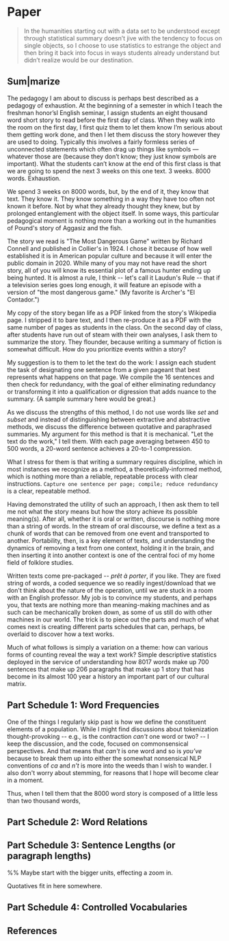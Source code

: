 # Paper

> In the humanities starting out with a data set to be understood except through statistical summary doesn’t jive with the tendency to focus on single objects, so I choose to use statistics to estrange the object and then bring it back into focus in ways students already understand but didn’t realize would be our destination.

## Sum|marize

The pedagogy I am about to discuss is perhaps best described as a pedagogy of exhaustion. At the beginning of a semester in which I teach the freshman honor’sI English seminar, I assign students an eight thousand word short story to read before the first day of class. When they walk into the room on the first day, I first quiz them to let them know I’m serious about them getting work done, and then I let them discuss the story however they are used to doing. Typically this involves a fairly formless series of unconnected statements which often drag up things like symbols — whatever those are (because they don’t know; they just know symbols are important). What the students can’t know at the end of this first class is that we are going to spend the next 3 weeks on this one text. 3 weeks. 8000 words. Exhaustion.

We spend 3 weeks on 8000 words, but, by the end of it, they know that text. They know it. They know something in a way they have too often not known it before. Not by what they already thought they knew, but by prolonged entanglement with the object itself. In some ways, this particular pedagogical moment is nothing more than a working out in the humanities of Pound's story of Aggasiz and the fish.

The story we read is "The Most Dangerous Game" written by Richard Connell and published in Collier's in 1924. I chose it because of how well established it is in American popular culture and because it will enter the public domain in 2020. While many of you may not have read the short story, all of you will know its essential plot of a famous hunter ending up being hunted. It is almost a rule, I think -- let's call it Laudun's Rule -- that if a television series goes long enough, it will feature an episode with a version of "the most dangerous game." (My favorite is Archer's "El Contador.")

My copy of the story began life as a PDF linked from the story's Wikipedia page. I stripped it to bare text, and I then re-produce it as a PDF with the same number of pages as students in the class. On the second day of class, after students have run out of steam with their own analyses, I ask them to summarize the story. They flounder, because writing a summary of fiction is somewhat difficult. How do you prioritize events within a story?

My suggestion is to them to let the text do the work: I assign each student the task of designating one sentence from a given pageant that best represents what happens on that page. We compile the 16 sentences and then check for redundancy, with the goal of either eliminating redundancy or transforming it into a qualification or digression that adds nuance to the summary. {A sample summary here would be great.}

As we discuss the strengths of this method, I do not use words like *set* and *subset* and instead of distinguishing between extractive and abstractive methods, we discuss the difference between quotative and paraphrased summaries. My argument for this method is that it is mechanical. "Let the text do the work," I tell them. With each page averaging between 450 to 500 words, a 20-word sentence achieves a 20-to-1 compression.

What I stress for them is that writing a summary requires discipline, which in most instances we recognize as a method, a theoretically-informed method, which is nothing more than a reliable, repeatable process with clear instructions. `Capture one sentence per page; compile; reduce redundancy` is a clear, repeatable method.

Having demonstrated the utility of such an approach, I then ask them to tell me not what the story means but how the story achieve its possible meaning(s). After all, whether it is oral or written, discourse is nothing more than a string of words. In the stream of oral discourse, we define a text as a chunk of words that can be removed from one event and transported to another. Portability, then, is a key element of texts, and understanding the dynamics of removing a text from one context, holding it in the brain, and then inserting it into another context is one of the central foci of my home field of folklore studies.

Written texts come pre-packaged -- _prêt à porter_, if you like. They are fixed string of words, a coded sequence we so readily ingest/download that we don't think about the nature of the operation, until we are stuck in a room with an English professor. My job is to convince my students, and perhaps you, that texts are nothing more than meaning-making machines and as such can be mechanically broken down, as some of us still do with other machines in our world. The trick is to piece out the parts and much of what comes next is creating different parts schedules that can, perhaps, be overlaid to discover how a text works.

Much of what follows is simply a variation on a theme: how can various forms of counting reveal the way a text work? Simple descriptive statistics deployed in the service of understanding how 8017 words make up 700 sentences that make up 206 paragraphs that make up 1 story that has become in its almost 100 year a history an important part of our cultural matrix.

## Part Schedule 1: Word Frequencies

One of the things I regularly skip past is how we define the constituent elements of a population. While I might find discussions about tokenization thought-provoking -- e.g., is the contraction *can't* one word or two? -- I keep the discussion, and the code, focused on commonsensical perspectives. And that means that *can't* is one word and so is *you've* because to break them up into either the somewhat nonsensical NLP conventions of *ca* and *n't* is more into the weeds than I wish to wander. I also don't worry about stemming, for reasons that I hope will become clear in a moment.

Thus, when I tell them that the 8000 word story is composed of a little less than two thousand words,

## Part Schedule 2: Word Relations

##  Part Schedule 3: Sentence Lengths (or paragraph lengths)

%%  Maybe start with the bigger units, effecting a zoom in.

Quotatives fit in here somewhere.

##  Part Schedule 4: Controlled Vocabularies

## References
